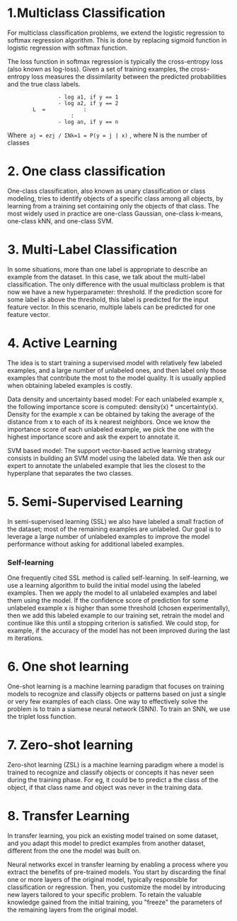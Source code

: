 # 1.Multiclass Classification
For multiclass classification problems, we extend the logistic regression to softmax regression algorithm. This is done by replacing sigmoid function in logistic regression with softmax function. 

The loss function in softmax regression is typically the cross-entropy loss (also known as log-loss). Given a set of training examples, the cross-entropy loss measures the dissimilarity between the predicted probabilities and the true class labels. 

					- log a1, if y == 1
					- log a2, if y == 2
			L  =  			:
						:
					- log an, if y == n

Where``` aj = ezj / ΣNk=1 = P(y = j | x)```  , where N is the number of classes

# 2. One class classification
One-class classification, also known as unary classification or class modeling, tries to identify objects of a specific class among all objects, by learning from a training set containing only the objects of that class. The most widely used in practice are one-class Gaussian, one-class k-means, one-class kNN, and one-class SVM.

# 3. Multi-Label Classification
In some situations, more than one label is appropriate to describe an example from the dataset. In this case, we talk about the multi-label classification. The only difference with the usual multiclass problem is that now we have a new hyperparameter: threshold. If the prediction score for some label is above the threshold, this label is predicted for the input feature vector. In this scenario, multiple labels can be predicted for one feature vector.

# 4. Active Learning
The idea is to start training a supervised model with relatively few labeled examples, and a large number of unlabeled ones, and then label only those examples that contribute the most to the model quality. It is usually applied when obtaining labeled examples is costly.

Data density and uncertainty based model: For each unlabeled example x, the following importance score is computed: density(x) * uncertainty(x). Density for the example x can be obtained by taking the average of the distance from x to each of its k nearest neighbors. Once we know the importance score of each unlabeled example, we pick the one with the highest importance score and ask the expert to annotate it.

SVM based model: The support vector-based active learning strategy consists in building an SVM model using the labeled data. We then ask our expert to annotate the unlabeled example that lies the closest to the hyperplane that separates the two classes.


# 5. Semi-Supervised Learning
In semi-supervised learning (SSL) we also have labeled a small fraction of the dataset; most of the remaining examples are unlabeled. Our goal is to leverage a large number of unlabeled examples to improve the model performance without asking for additional labeled examples.
### Self-learning
One frequently cited SSL method is called self-learning. In self-learning, we use a learning algorithm to build the initial model using the labeled examples. Then we apply the model to all unlabeled examples and label them using the model. If the confidence score of prediction for some unlabeled example x is higher than some threshold (chosen experimentally), then we add this labeled example to our training set, retrain the model and continue like this until a stopping criterion is satisfied. We could stop, for example, if the accuracy of the model has not been improved during the last m iterations.

# 6. One shot learning
One-shot learning is a machine learning paradigm that focuses on training models to recognize and classify objects or patterns based on just a single or very few examples of each class. One way to effectively solve the problem is to train a siamese neural network (SNN). To train an SNN, we use the triplet loss function. 

# 7. Zero-shot learning
Zero-shot learning (ZSL) is a machine learning paradigm where a model is trained to recognize and classify objects or concepts it has never seen during the training phase. For eg, it could be to predict  a the class of the object, if that class name and object was never in the training data.

# 8. Transfer Learning
In transfer learning, you pick an existing model trained on some dataset, and you adapt this model to predict examples from another dataset, different from the one the model was built on.

Neural networks excel in transfer learning by enabling a process where you extract the benefits of pre-trained models. You start by discarding the final one or more layers of the original model, typically responsible for classification or regression. Then, you customize the model by introducing new layers tailored to your specific problem. To retain the valuable knowledge gained from the initial training, you "freeze" the parameters of the remaining layers from the original model.




